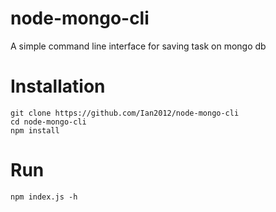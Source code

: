 # node-mongo-cli
A simple command line interface for saving task on mongo db

# Installation
```
git clone https://github.com/Ian2012/node-mongo-cli
cd node-mongo-cli
npm install
```

# Run
```
npm index.js -h
```
